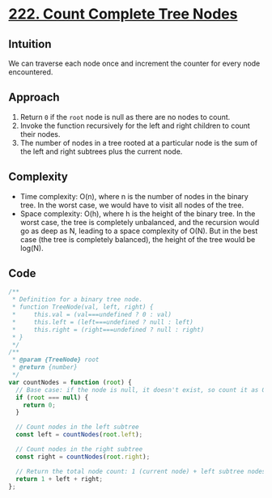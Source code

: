 # [222. Count Complete Tree Nodes](https://leetcode.com/problems/count-complete-tree-nodes/)

## Intuition

We can traverse each node once and increment the counter for every node encountered.

## Approach

1. Return `0` if the `root` node is null as there are no nodes to count.
2. Invoke the function recursively for the left and right children to count their nodes.
3. The number of nodes in a tree rooted at a particular node is the sum of the left and right subtrees plus the current node.

## Complexity

- Time complexity: O(n), where n is the number of nodes in the binary tree. In the worst case, we would have to visit all nodes of the tree.
- Space complexity: O(h), where h is the height of the binary tree. In the worst case, the tree is completely unbalanced, and the recursion would go as deep as N, leading to a space complexity of O(N). But in the best case (the tree is completely balanced), the height of the tree would be log(N).

## Code

```javascript
/**
 * Definition for a binary tree node.
 * function TreeNode(val, left, right) {
 *     this.val = (val===undefined ? 0 : val)
 *     this.left = (left===undefined ? null : left)
 *     this.right = (right===undefined ? null : right)
 * }
 */
/**
 * @param {TreeNode} root
 * @return {number}
 */
var countNodes = function (root) {
  // Base case: if the node is null, it doesn't exist, so count it as 0
  if (root === null) {
    return 0;
  }

  // Count nodes in the left subtree
  const left = countNodes(root.left);

  // Count nodes in the right subtree
  const right = countNodes(root.right);

  // Return the total node count: 1 (current node) + left subtree nodes + right subtree nodes
  return 1 + left + right;
};
```
